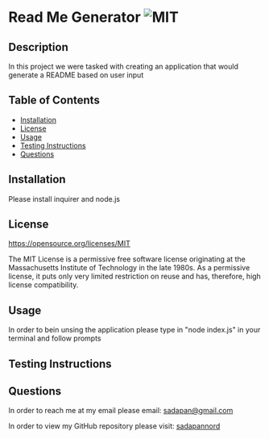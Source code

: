 # Read Me Generator ![MIT](https://img.shields.io/badge/license-MIT-blue)

## Description
In this project we were tasked with creating an application that would generate a README based on user input

## Table of Contents
- [Installation](#installation)
- [License](#license)
- [Usage](#usage)
- [Testing Instructions](#testinginstructions)
- [Questions](#questions)


## Installation 
Please install inquirer and node.js 



## License
https://opensource.org/licenses/MIT

The MIT License is a permissive free software license originating at the Massachusetts Institute of Technology in the late 1980s. As a permissive license, it puts only very limited restriction on reuse and has, therefore, high license compatibility. 

## Usage
In order to bein unsing the application please type in "node index.js" in your terminal and follow prompts

## Testing Instructions



## Questions
In order to reach me at my email please email: [sadapan@gmail.com](sadapan@gmail.com)

In order to view my GitHub repository please visit: [sadapannord](sadapannord)

